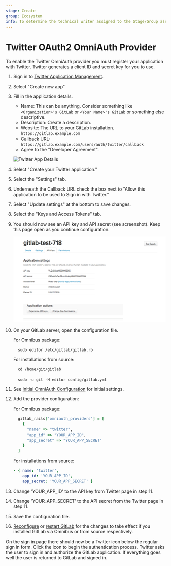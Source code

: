 ```yaml
---
stage: Create
group: Ecosystem
info: To determine the technical writer assigned to the Stage/Group associated with this page, see https://about.gitlab.com/handbook/engineering/ux/technical-writing/#designated-technical-writers
---
```


# Twitter OAuth2 OmniAuth Provider

To enable the Twitter OmniAuth provider you must register your application with Twitter. Twitter generates a client ID and secret key for you to use.

1. Sign in to [Twitter Application Management](https://developer.twitter.com/apps).

1. Select "Create new app"

1. Fill in the application details.
   - Name: This can be anything. Consider something like `<Organization>'s GitLab` or `<Your Name>'s GitLab` or
   something else descriptive.
   - Description: Create a description.
   - Website: The URL to your GitLab installation. `https://gitlab.example.com`
   - Callback URL: `https://gitlab.example.com/users/auth/twitter/callback`
   - Agree to the "Developer Agreement".

   ![Twitter App Details](img/twitter_app_details.png)

1. Select "Create your Twitter application."

1. Select the "Settings" tab.

1. Underneath the Callback URL check the box next to "Allow this application to be used to Sign in with Twitter."

1. Select "Update settings" at the bottom to save changes.

1. Select the "Keys and Access Tokens" tab.

1. You should now see an API key and API secret (see screenshot). Keep this page open as you continue configuration.

   ![Twitter app](img/twitter_app_api_keys.png)

1. On your GitLab server, open the configuration file.

   For Omnibus package:

   ```shell
     sudo editor /etc/gitlab/gitlab.rb
   ```

   For installations from source:

   ```shell
     cd /home/git/gitlab

     sudo -u git -H editor config/gitlab.yml
   ```

1. See [Initial OmniAuth Configuration](omniauth.md#initial-omniauth-configuration) for initial settings.

1. Add the provider configuration:

   For Omnibus package:

   ```ruby
     gitlab_rails['omniauth_providers'] = [
       {
         "name" => "twitter",
         "app_id" => "YOUR_APP_ID",
         "app_secret" => "YOUR_APP_SECRET"
       }
     ]
   ```

   For installations from source:

   ```yaml
   - { name: 'twitter',
       app_id: 'YOUR_APP_ID',
       app_secret: 'YOUR_APP_SECRET' }
   ```

1. Change 'YOUR_APP_ID' to the API key from Twitter page in step 11.

1. Change 'YOUR_APP_SECRET' to the API secret from the Twitter page in step 11.

1. Save the configuration file.

1. [Reconfigure](../administration/restart_gitlab.md#omnibus-gitlab-reconfigure) or [restart GitLab](../administration/restart_gitlab.md#installations-from-source) for the changes to take effect if you
   installed GitLab via Omnibus or from source respectively.

On the sign in page there should now be a Twitter icon below the regular sign in form. Click the icon to begin the authentication process. Twitter asks the user to sign in and authorize the GitLab application. If everything goes well the user is returned to GitLab and signed in.
